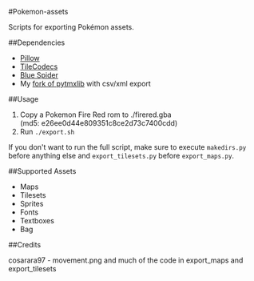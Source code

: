 #Pokemon-assets

Scripts for exporting Pokémon assets.

##Dependencies

* [Pillow]
* [TileCodecs]
* [Blue Spider]
* My [fork of pytmxlib] with csv/xml export

##Usage

1. Copy a Pokemon Fire Red rom to ./firered.gba  
   (md5: e26ee0d44e809351c8ce2d73c7400cdd)
2. Run `./export.sh`

If you don't want to run the full script, make sure to execute `makedirs.py`
before anything else and `export_tilesets.py` before `export_maps.py`.

##Supported Assets

* Maps
* Tilesets
* Sprites
* Fonts
* Textboxes
* Bag

##Credits

cosarara97 - movement.png and much of the code in export_maps and
export_tilesets



[Pillow]:http://python-pillow.github.io/
[TileCodecs]:https://github.com/Yepoleb/TileCodecs
[Blue Spider]:https://github.com/Yepoleb/blue-spider
[fork of pytmxlib]:https://github.com/Yepoleb/pytmxlib

